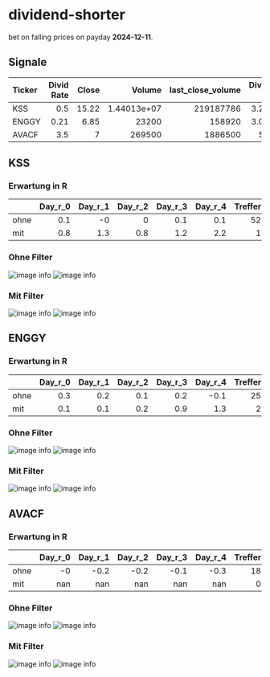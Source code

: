 # dividend-shorter

bet on falling prices on payday **2024-12-11**.

## Signale

| Ticker   |   Divid Rate |   Close |           Volume |   last_close_volume |   Divid % | 5_Days_pos   | above_SMA_50   |
|:---------|-------------:|--------:|-----------------:|--------------------:|----------:|:-------------|:---------------|
| KSS      |         0.5  |   15.22 |      1.44013e+07 |           219187786 |      3.29 | False        | False          |
| ENGGY    |         0.21 |    6.85 |  23200           |              158920 |      3.06 | True         | False          |
| AVACF    |         3.5  |    7    | 269500           |             1886500 |     50    | False        | False          |

## KSS

### Erwartung in R
|      |   Day_r_0 |   Day_r_1 |   Day_r_2 |   Day_r_3 |   Day_r_4 |   Treffer |
|:-----|----------:|----------:|----------:|----------:|----------:|----------:|
| ohne |       0.1 |      -0   |       0   |       0.1 |       0.1 |        52 |
| mit  |       0.8 |       1.3 |       0.8 |       1.2 |       2.2 |         1 |

### Ohne Filter
![image info](./data/KSS_box_all.png)
![image info](./data/KSS_median_all.png)

### Mit Filter
![image info](./data/KSS_box_filtered.png)
![image info](./data/KSS_median_filtered.png)

## ENGGY

### Erwartung in R
|      |   Day_r_0 |   Day_r_1 |   Day_r_2 |   Day_r_3 |   Day_r_4 |   Treffer |
|:-----|----------:|----------:|----------:|----------:|----------:|----------:|
| ohne |       0.3 |       0.2 |       0.1 |       0.2 |      -0.1 |        25 |
| mit  |       0.1 |       0.1 |       0.2 |       0.9 |       1.3 |         2 |

### Ohne Filter
![image info](./data/ENGGY_box_all.png)
![image info](./data/ENGGY_median_all.png)

### Mit Filter
![image info](./data/ENGGY_box_filtered.png)
![image info](./data/ENGGY_median_filtered.png)

## AVACF

### Erwartung in R
|      |   Day_r_0 |   Day_r_1 |   Day_r_2 |   Day_r_3 |   Day_r_4 |   Treffer |
|:-----|----------:|----------:|----------:|----------:|----------:|----------:|
| ohne |        -0 |      -0.2 |      -0.2 |      -0.1 |      -0.3 |        18 |
| mit  |       nan |     nan   |     nan   |     nan   |     nan   |         0 |

### Ohne Filter
![image info](./data/AVACF_box_all.png)
![image info](./data/AVACF_median_all.png)

### Mit Filter
![image info](./data/AVACF_box_filtered.png)
![image info](./data/AVACF_median_filtered.png)

